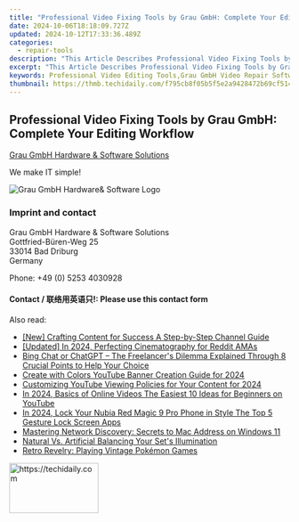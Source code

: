 ```yaml
---
title: "Professional Video Fixing Tools by Grau GmbH: Complete Your Editing Workflow"
date: 2024-10-06T18:18:09.727Z
updated: 2024-10-12T17:33:36.489Z
categories:
  - repair-tools
description: "This Article Describes Professional Video Fixing Tools by Grau GmbH: Complete Your Editing Workflow"
excerpt: "This Article Describes Professional Video Fixing Tools by Grau GmbH: Complete Your Editing Workflow"
keywords: Professional Video Editing Tools,Grau GmbH Video Repair Software,Advanced Video Correction Software,Best Video Fixing Applications,HD Video Restoration Solutions,Film Editing Toolkit by Grau GmbH,Video Enhancement Software Professional
thumbnail: https://thmb.techidaily.com/f795cb8f05b5f5e2a9428472b69cf514c64baf04e642ab24591a56b8d090783a.jpg
---
```


## Professional Video Fixing Tools by Grau GmbH: Complete Your Editing Workflow

[Grau GmbH Hardware & Software Solutions](https://main.grauonline.de/)

We make IT simple!

![Grau GmbH Hardware& Software Logo](https://main.grauonline.de/wp-content/uploads/2021/05/output-onlinepngtools.png)

### Imprint and contact

 Grau GmbH Hardware & Software Solutions  
 Gottfried-Büren-Weg 25  
 33014 Bad Driburg  
 Germany

Phone: +49 (0) 5253 4030928

#### Contact / 联络用英语只!: Please use this contact form

<ins class="adsbygoogle"
     style="display:block"
     data-ad-format="autorelaxed"
     data-ad-client="ca-pub-7571918770474297"
     data-ad-slot="1223367746"></ins>

<ins class="adsbygoogle"
     style="display:block"
     data-ad-client="ca-pub-7571918770474297"
     data-ad-slot="8358498916"
     data-ad-format="auto"
     data-full-width-responsive="true"></ins>

<span class="atpl-alsoreadstyle">Also read:</span>
<div><ul>
<li><a href="https://youtube-web.techidaily.com/rafting-content-for-success-a-step-by-step-channel-guide/"><u>[New] Crafting Content for Success A Step-by-Step Channel Guide</u></a></li>
<li><a href="https://vimeo-videos.techidaily.com/updated-in-2024-perfecting-cinematography-for-reddit-amas/"><u>[Updated] In 2024, Perfecting Cinematography for Reddit AMAs</u></a></li>
<li><a href="https://tech-revival.techidaily.com/bing-chat-or-chatgpt-the-freelancers-dilemma-explained-through-8-crucial-points-to-help-your-choice/"><u>Bing Chat or ChatGPT – The Freelancer's Dilemma Explained Through 8 Crucial Points to Help Your Choice</u></a></li>
<li><a href="https://youtube-video-recordings.techidaily.com/create-with-colors-youtube-banner-creation-guide-for-2024/"><u>Create with Colors YouTube Banner Creation Guide for 2024</u></a></li>
<li><a href="https://youtube-video-recordings.techidaily.com/customizing-youtube-viewing-policies-for-your-content-for-2024/"><u>Customizing YouTube Viewing Policies for Your Content for 2024</u></a></li>
<li><a href="https://youtube-video-recordings.techidaily.com/in-2024-basics-of-online-videos-the-easiest-10-ideas-for-beginners-on-youtube/"><u>In 2024, Basics of Online Videos The Easiest 10 Ideas for Beginners on YouTube</u></a></li>
<li><a href="https://easy-unlock-android.techidaily.com/in-2024-lock-your-nubia-red-magic-9-pro-phone-in-style-the-top-5-gesture-lock-screen-apps-by-drfone-android/"><u>In 2024, Lock Your Nubia Red Magic 9 Pro Phone in Style The Top 5 Gesture Lock Screen Apps</u></a></li>
<li><a href="https://windows11.techidaily.com/mastering-network-discovery-secrets-to-mac-address-on-windows-11/"><u>Mastering Network Discovery: Secrets to Mac Address on Windows 11</u></a></li>
<li><a href="https://youtube-video-recordings.techidaily.com/natural-vs-artificial-balancing-your-sets-illumination/"><u>Natural Vs. Artificial Balancing Your Set's Illumination</u></a></li>
<li><a href="https://games-able.techidaily.com/retro-revelry-playing-vintage-pokemon-games/"><u>Retro Revelry: Playing Vintage Pokémon Games</u></a></li>
</ul></div>

<!-- affiliate ads begin -->
<a href="https://aligracehair.sjv.io/c/5597632/2135410/19272" target="_top" id="2135410">
  <img src="//a.impactradius-go.com/display-ad/19272-2135410" border="0" alt="https://techidaily.com" width="160" height="90"/>
</a>
<img height="0" width="0" src="https://aligracehair.sjv.io/i/5597632/2135410/19272" style="position:absolute;visibility:hidden;" border="0" />
<!-- affiliate ads end -->

